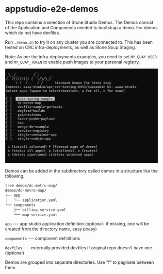 # appstudio-e2e-demos

This repo contains a selection of Stone Studio Demos. 
The Demos consist of the Application and Components needed to bootstrap a demo.
For demos which do not have devfiles. 

Run `./menu.sh` to try it on any cluster you are connected to.
This has been tested on CRC infra-deployments, as well as Stone Soup Staging.

Note: As per the infra-deployments examples, you need to set `MY_QUAY_USER` and `MY_QUAY_TOKEN` to enable push images to your personal registry.

<img width="953" alt="image" src="graphics.jpg">
 
Demos can be added in the subdirectory called demos in a structure like the following.

```
tree demos/dc-metro-map/
demos/dc-metro-map/ 
├── app
│   └── application.yaml
└── components
    ├── billing-service.yaml
    └── map-service.yaml
```    

`app` --- app studio application definition (optional- if missing, one will be created from the directory name, easy peasy)

`components` --- component definitions 
 
`devfiles` --- externally provided devfiles if original repo doesn't have one (optional)

Demos are grouped into separate directories. Use "f" to paginate between them. 